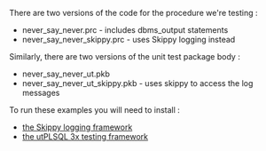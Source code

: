 There are two versions of the code for the procedure we're testing :
- never_say_never.prc - includes dbms_output statements
- never_say_never_skippy.prc - uses Skippy logging instead

Similarly, there are two versions of the unit test package body :
- never_say_never_ut.pkb 
- never_say_never_ut_skippy.pkb - uses skippy to access the log messages

To run these examples you will need to install :
- [the Skippy logging framework](https://github.com/mikesmithers/skippy)
- [the utPLSQL 3x testing framework](https://www.utplsql.org/utPLSQL/v3.1.14/)